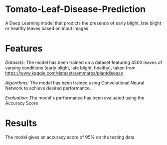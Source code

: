 # Tomato-Leaf-Disease-Prediction
A Deep Learning model that predicts the presence of early blight, late blight or healthy leaves based on input images

# Features
*Datasets:* The model has been trained on a dataset featuring 4500 leaves of varying conditions (early blight, late blight, healthy), taken from https://www.kaggle.com/datasets/emmarex/plantdisease

*Algorithms:* The model has been trained using Convolutional Neural Network to achieve desired performance.

*Evaluation:* The model's performance has been evaluated using the Accuracy Score

# Results
The model gives an accuracy score of 95% on the testing data
